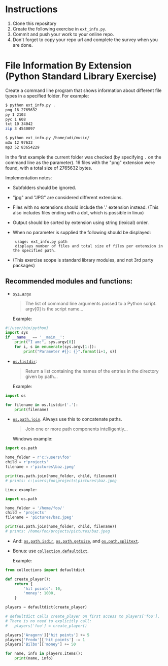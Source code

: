 # Instructions
1. Clone this repository 
2. Create the following exercise in `ext_info.py`.
3. Commit and push your work to your online repo.
4. Don't forget to copy your repo url and complete the survey when you are done. 

# File Information By Extension (Python Standard Library Exercise)

Create a command line program that shows information about different file
types in a specified folder.  For example:

```bash
$ python ext_info.py .
png 16 2765632
py 1 2103
pyc 1 608
txt 10 34042
zip 3 4540097

$ python ext_info.py /home/udi/music/
m3u 12 97633
mp3 52 83654229
```

In the first example the current folder was checked (by specifying `.` on the
command line as the parameter).  16 files with the "png" extension were found,
with a total size of 2765632 bytes.

Implementation notes:

 * Subfolders should be ignored.
 * "jpg" and "JPG" are considered different extensions.
 * Files with no extensions should include the '.' extension instead.
   (This also includes files ending with a dot, which is possible in linux)
 * Output should be sorted by extension using string (lexical) order.
 * When no parameter is supplied the following should be displayed:

        usage: ext_info.py path
        displays number of files and total size of files per extension in the specified path.

 * (This exercise scope is standard library modules, and not 3rd party packages)

## Recommended modules and functions:

 * [`sys.argv`](http://docs.python.org/2/library/sys.html#sys.argv)

    > The list of command line arguments passed to a Python script.
    argv[0] is the script name...

    Example:

```python
#!/user/bin/python3
import sys
if __name__ == '__main__':
    print("I am:", sys.argv[0])
    for i, s in enumerate(sys.argv[1:]):
        print("Parameter #{}: {}".format(i+1, s))
```

 * [`os.listdir`](http://docs.python.org/2/library/os.html#os.listdir):

    > Return a list containing the names of the entries in the directory
    given by path...

    Example:

```python
import os

for filename in os.listdir('.'):
    print(filename)
```


 * [`os.path.join`](http://docs.python.org/2/library/os.path.html#os.path.join).
   Always use this to concatenate paths.

    > Join one or more path components intelligently...

    Windows example:

```python
import os.path

home_folder = r'c:\users\foo'
child = r'projects'
filename = r'pictures\baz.jpeg'

print(os.path.join(home_folder, child, filename))
# prints: c:\users\foo\projects\pictures\baz.jpeg
```

    Linux example:

```python
import os.path

home_folder = '/home/foo/'
child = 'projects'
filename = 'pictures/baz.jpeg'

print(os.path.join(home_folder, child, filename))
# prints: /home/foo/projects/pictures/baz.jpeg
```

 * And:
   [`os.path.isdir`](http://docs.python.org/2/library/os.path.html#os.path.isdir),
   [`os.path.getsize`](http://docs.python.org/2/library/os.path.html#os.path.getsize),
   and [`os.path.splitext`](http://docs.python.org/2/library/os.path.html#os.path.splitext).

 * Bonus: use [`collection.defaultdict`](http://docs.python.org/2/library/collections.html#collections.defaultdict).

    Example:

```python
from collections import defaultdict

def create_player():
    return {
        'hit points': 10,
        'money': 1000,
    }

players = defaultdict(create_player)

# defaultdict calls create_player on first access to players['foo'].
# There is no need to explicitly call:
#   players['foo'] = create_player()

players['Aragorn']['hit points'] += 5
players['Frodo']['hit points'] -= 1
players['Bilbo']['money'] += 50

for name, info in players.items():
    print(name, info)
```
